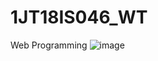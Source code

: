 # 1JT18IS046_WT
Web Programming
![image](https://user-images.githubusercontent.com/82939539/116842746-3b99ac80-abfb-11eb-9080-75368572e11f.png)
